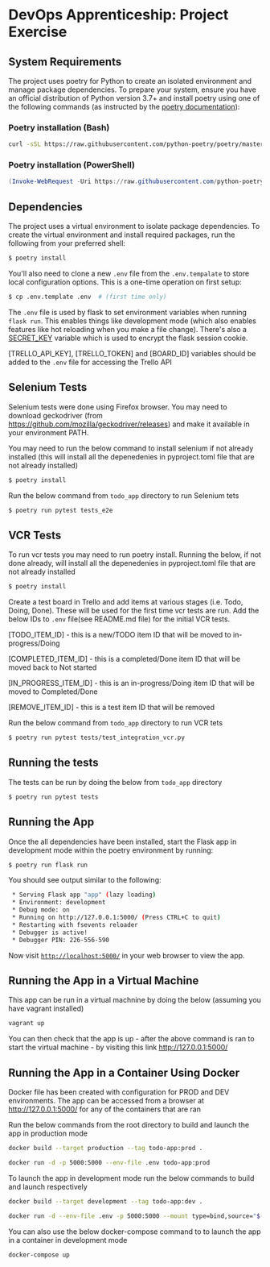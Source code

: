 # DevOps Apprenticeship: Project Exercise

## System Requirements

The project uses poetry for Python to create an isolated environment and manage package dependencies. To prepare your system, ensure you have an official distribution of Python version 3.7+ and install poetry using one of the following commands (as instructed by the [poetry documentation](https://python-poetry.org/docs/#system-requirements)):

### Poetry installation (Bash)

```bash
curl -sSL https://raw.githubusercontent.com/python-poetry/poetry/master/get-poetry.py | python
```

### Poetry installation (PowerShell)

```powershell
(Invoke-WebRequest -Uri https://raw.githubusercontent.com/python-poetry/poetry/master/get-poetry.py -UseBasicParsing).Content | python
```

## Dependencies

The project uses a virtual environment to isolate package dependencies. To create the virtual environment and install required packages, run the following from your preferred shell:

```bash
$ poetry install
```

You'll also need to clone a new `.env` file from the `.env.tempalate` to store local configuration options. This is a one-time operation on first setup:

```bash
$ cp .env.template .env  # (first time only)
```

The `.env` file is used by flask to set environment variables when running `flask run`. This enables things like development mode (which also enables features like hot reloading when you make a file change). There's also a [SECRET_KEY](https://flask.palletsprojects.com/en/1.1.x/config/#SECRET_KEY) variable which is used to encrypt the flask session cookie.

[TRELLO_API_KEY], [TRELLO_TOKEN] and [BOARD_ID] variables should be added to the `.env` file for accessing the Trello API


## Selenium Tests
Selenium tests were done using Firefox browser. You may need to download geckodriver (from https://github.com/mozilla/geckodriver/releases) and make it available in your environment PATH.

You may need to run the below command to install selenium if not already installed (this will install all the depenedenies in pyproject.toml file that are not already installed)
```bash
$ poetry install
``` 

Run the below command from `todo_app` directory to run Selenium tets
```bash
$ poetry run pytest tests_e2e
```

## VCR Tests
To run vcr tests you may need to run poetry install. Running the below, if not done already, will install all the depenedenies in pyproject.toml file that are not already installed
```bash
$ poetry install
```
Create a test board in Trello and add items at various stages (i.e. Todo, Doing, Done). These will be used for the first time vcr tests are run. Add the below IDs to `.env` file(see README.md file) for the initial VCR tests.

[TODO_ITEM_ID] - this is a new/TODO item ID that will be moved to in-progress/Doing

[COMPLETED_ITEM_ID] - this is a completed/Done item ID that will be moved back to Not started

[IN_PROGRESS_ITEM_ID] - this is an in-progress/Doing item ID that will be moved to Completed/Done

[REMOVE_ITEM_ID] - this is a test item ID that will be removed

Run the below command from `todo_app` directory to run VCR tets
```bash
$ poetry run pytest tests/test_integration_vcr.py 
```

## Running the tests
The tests can be run by doing the below from `todo_app` directory

```bash
$ poetry run pytest tests
```

## Running the App

Once the all dependencies have been installed, start the Flask app in development mode within the poetry environment by running:
```bash
$ poetry run flask run
```

You should see output similar to the following:
```bash
 * Serving Flask app "app" (lazy loading)
 * Environment: development
 * Debug mode: on
 * Running on http://127.0.0.1:5000/ (Press CTRL+C to quit)
 * Restarting with fsevents reloader
 * Debugger is active!
 * Debugger PIN: 226-556-590
```
Now visit [`http://localhost:5000/`](http://localhost:5000/) in your web browser to view the app.


## Running the App in a Virtual Machine
This app can be run in a virtual machnine by doing the below (assuming you have vagrant installed)

```bash
vagrant up
```

You can then check that the app is up - after the above command is ran to start the virtual machine - by visiting this link http://127.0.0.1:5000/ 


## Running the App in a Container Using Docker
Docker file has been created with configuration for PROD and DEV environments.
The app can be accessed from a browser at http://127.0.0.1:5000/ for any of the containers that are ran 

Run the below commands from the root directory to build and launch the app in production mode
```bash
docker build --target production --tag todo-app:prod .

docker run -d -p 5000:5000 --env-file .env todo-app:prod
```

To launch the app in development mode run the below commands to build and launch respectively
```bash
docker build --target development --tag todo-app:dev .

docker run -d --env-file .env -p 5000:5000 --mount type=bind,source="$(pwd)"/todo_app,target=/devops_mod5/todo_app todo-app:dev
```

You can also use the below docker-compose command to to launch the app in a container in development mode 
```bash
docker-compose up
```